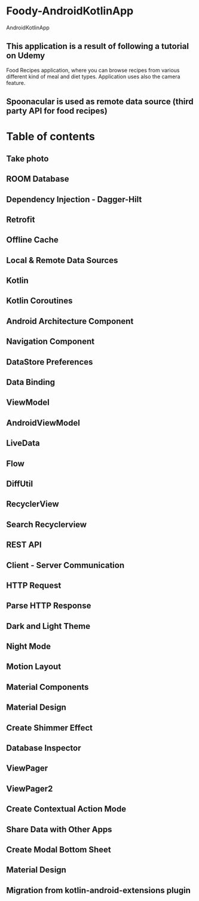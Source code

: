 # Foody-AndroidKotlinApp
AndroidKotlinApp
## This application is a result of following a tutorial on Udemy
Food Recipes application, where you can browse recipes from various different kind of meal and diet types.
Application uses also the camera feature.

## Spoonacular is used as remote data source (third party API for food recipes)

# Table of contents
## Take photo
## ROOM Database
## Dependency Injection - Dagger-Hilt
## Retrofit
## Offline Cache
## Local & Remote Data Sources
## Kotlin
## Kotlin Coroutines
## Android Architecture Component
## Navigation Component
## DataStore Preferences
## Data Binding
## ViewModel
## AndroidViewModel
## LiveData
## Flow
## DiffUtil
## RecyclerView
## Search Recyclerview
## REST API
## Client - Server Communication
## HTTP Request
## Parse HTTP Response
## Dark and Light Theme
## Night Mode
## Motion Layout
## Material Components
## Material Design
## Create Shimmer Effect
## Database Inspector
## ViewPager
## ViewPager2
## Create Contextual Action Mode
## Share Data with Other Apps
## Create Modal Bottom Sheet
## Material Design
## Migration from kotlin-android-extensions plugin
